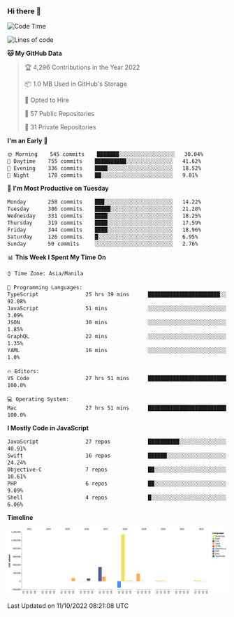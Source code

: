 ### Hi there 👋

<!--START_SECTION:waka-->
![Code Time](http://img.shields.io/badge/Code%20Time-3%2C162%20hrs%204%20mins-blue)

![Lines of code](https://img.shields.io/badge/From%20Hello%20World%20I%27ve%20Written-2%20Million%20lines%20of%20code-blue)

**🐱 My GitHub Data** 

> 🏆 4,296 Contributions in the Year 2022
 > 
> 📦 1.0 MB Used in GitHub's Storage 
 > 
> 💼 Opted to Hire
 > 
> 📜 57 Public Repositories 
 > 
> 🔑 31 Private Repositories  
 > 
**I'm an Early 🐤** 

```text
🌞 Morning    545 commits    ███████░░░░░░░░░░░░░░░░░░   30.04% 
🌆 Daytime    755 commits    ██████████░░░░░░░░░░░░░░░   41.62% 
🌃 Evening    336 commits    ████░░░░░░░░░░░░░░░░░░░░░   18.52% 
🌙 Night      178 commits    ██░░░░░░░░░░░░░░░░░░░░░░░   9.81%

```
📅 **I'm Most Productive on Tuesday** 

```text
Monday       258 commits    ███░░░░░░░░░░░░░░░░░░░░░░   14.22% 
Tuesday      386 commits    █████░░░░░░░░░░░░░░░░░░░░   21.28% 
Wednesday    331 commits    ████░░░░░░░░░░░░░░░░░░░░░   18.25% 
Thursday     319 commits    ████░░░░░░░░░░░░░░░░░░░░░   17.59% 
Friday       344 commits    ████░░░░░░░░░░░░░░░░░░░░░   18.96% 
Saturday     126 commits    █░░░░░░░░░░░░░░░░░░░░░░░░   6.95% 
Sunday       50 commits     ░░░░░░░░░░░░░░░░░░░░░░░░░   2.76%

```


📊 **This Week I Spent My Time On** 

```text
⌚︎ Time Zone: Asia/Manila

💬 Programming Languages: 
TypeScript               25 hrs 39 mins      ███████████████████████░░   92.08% 
JavaScript               51 mins             ░░░░░░░░░░░░░░░░░░░░░░░░░   3.09% 
JSON                     30 mins             ░░░░░░░░░░░░░░░░░░░░░░░░░   1.85% 
GraphQL                  22 mins             ░░░░░░░░░░░░░░░░░░░░░░░░░   1.35% 
YAML                     16 mins             ░░░░░░░░░░░░░░░░░░░░░░░░░   1.0%

🔥 Editors: 
VS Code                  27 hrs 51 mins      █████████████████████████   100.0%

💻 Operating System: 
Mac                      27 hrs 51 mins      █████████████████████████   100.0%

```

**I Mostly Code in JavaScript** 

```text
JavaScript               27 repos            ██████████░░░░░░░░░░░░░░░   40.91% 
Swift                    16 repos            ██████░░░░░░░░░░░░░░░░░░░   24.24% 
Objective-C              7 repos             ██░░░░░░░░░░░░░░░░░░░░░░░   10.61% 
PHP                      6 repos             ██░░░░░░░░░░░░░░░░░░░░░░░   9.09% 
Shell                    4 repos             █░░░░░░░░░░░░░░░░░░░░░░░░   6.06%

```


**Timeline**

![Chart not found](https://raw.githubusercontent.com/rad182/rad182/main/charts/bar_graph.png) 


 Last Updated on 11/10/2022 08:21:08 UTC
<!--END_SECTION:waka-->


<!--
**rad182/rad182** is a ✨ _special_ ✨ repository because its `README.md` (this file) appears on your GitHub profile.

Here are some ideas to get you started:

- 🔭 I’m currently working on ...
- 🌱 I’m currently learning ...
- 👯 I’m looking to collaborate on ...
- 🤔 I’m looking for help with ...
- 💬 Ask me about ...
- 📫 How to reach me: ...
- 😄 Pronouns: ...
- ⚡ Fun fact: ...
-->
